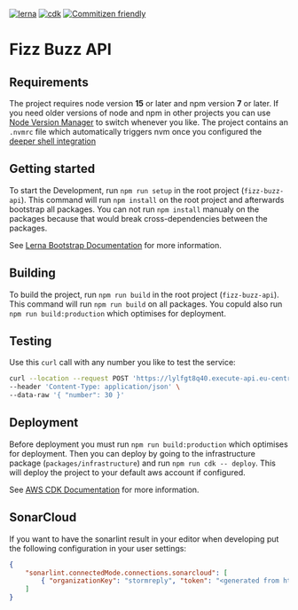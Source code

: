 [![lerna](https://img.shields.io/badge/maintained%20with-lerna-cc00ff.svg)](https://lerna.js.org/)
[![cdk](https://img.shields.io/badge/built%20with-cdk-%23ec7211)](https://aws.amazon.com/cdk/)
[![Commitizen friendly](https://img.shields.io/badge/commitizen-friendly-brightgreen.svg)](http://commitizen.github.io/cz-cli/)
# Fizz Buzz API

## Requirements

The project requires node version **15** or later and npm version **7** or later.
If you need older versions of node and npm in other projects you can use [Node Version Manager](https://github.com/nvm-sh/nvm) to switch whenever you like. The project contains an `.nvmrc` file which automatically triggers nvm once you configured the [deeper shell integration](https://github.com/nvm-sh/nvm#deeper-shell-integration)

## Getting started
To start the Development, run `npm run setup` in the root project (`fizz-buzz-api`).
This command will run `npm install` on the root project and afterwards bootstrap all packages. You can not run `npm install` manualy on the packages because that would break cross-dependencies between the packages.

See [Lerna Bootstrap Documentation](https://github.com/lerna/lerna/tree/master/commands/bootstrap#readme) for more information.

## Building
To build the project, run `npm run build` in the root project (`fizz-buzz-api`).
This command will run `npm run build` on all packages. You copuld also run `npm run build:production` which optimises for deployment.

## Testing
Use this `curl` call with any number you like to test the service:
```bash
curl --location --request POST 'https://lylfgt8q40.execute-api.eu-central-1.amazonaws.com/prod/check' \
--header 'Content-Type: application/json' \
--data-raw '{ "number": 30 }'
```

## Deployment
Before deployment you must run `npm run build:production` which optimises for deployment. Then you can deploy by going to the infrastructure package (`packages/infrastructure`) and run `npm run cdk -- deploy`. This will deploy the project to your default aws account if configured.

See [AWS CDK Documentation](https://docs.aws.amazon.com/cdk/api/latest/) for more information.

## SonarCloud

If you want to have the sonarlint result in your editor when developing put the following configuration in your user settings:

``` json
{
    "sonarlint.connectedMode.connections.sonarcloud": [
        { "organizationKey": "stormreply", "token": "<generated from https://sonarcloud.io/account/security/>" }
    ]
}
```
